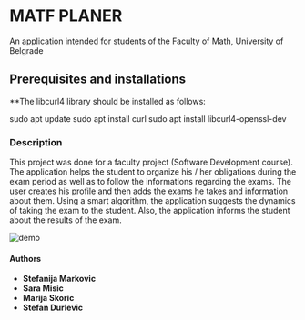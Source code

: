 # MATF PLANER

An application intended for students of the Faculty of Math, University of Belgrade

## Prerequisites and installations


**The libcurl4 library should be installed as follows:

sudo apt update
sudo apt install curl
sudo apt install libcurl4-openssl-dev



### Description
This project was done for a faculty project (Software Development course). The application helps the student to organize his / her obligations during the exam period as well as to follow the informations regarding the exams. The user creates his profile and then adds the exams he takes and information about them. Using a smart algorithm, the application suggests the dynamics of taking the exam to the student. Also, the application informs the student about the results of the exam. 


![demo]()

#### Authors
-   **Stefanija Markovic**
-   **Sara Misic**
-   **Marija Skoric**
-   **Stefan Durlevic**

